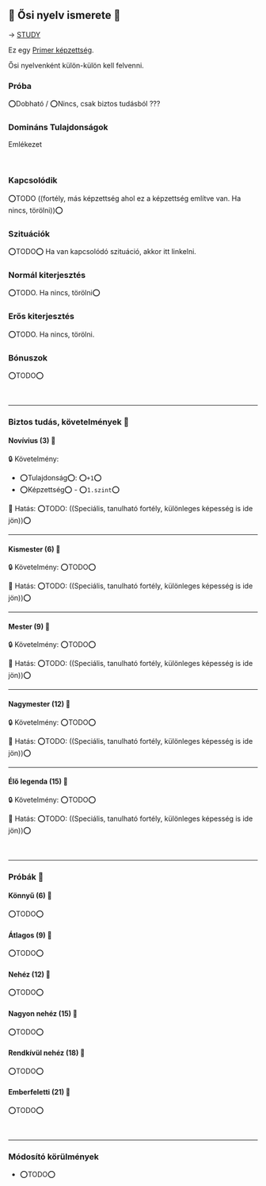 ## 🔵 Ősi nyelv ismerete 🔁

<!-- tag: md_fortely_multiple_osinyelvismerete -->

→ [STUDY](https://github.com/kaktusztea/szilankrpg/wiki/STUDY.osi.nyelv.ismerete)

Ez egy [Primer képzettség](../017_primer_szekunder_ismeretek.md).

Ősi nyelvenként külön-külön kell felvenni.

### Próba

⭕Dobható / ⭕Nincs, csak biztos tudásból ???

### Domináns Tulajdonságok

Emlékezet

<br />

### Kapcsolódik

⭕TODO  ((fortély, más képzettség ahol ez a képzettség említve van. Ha nincs, törölni))⭕

### Szituációk

⭕TODO⭕ Ha van kapcsolódó szituáció, akkor itt linkelni.

### Normál kiterjesztés

⭕TODO. Ha nincs, törölni⭕

### Erős kiterjesztés

⭕TODO. Ha nincs, törölni.

### Bónuszok

⭕TODO⭕

<br />

---
### Biztos tudás, követelmények 📖

#### Novívius (3) 📖

🔒 Követelmény:
- ⭕Tulajdonság⭕: ⭕`+1`⭕
- ⭕Képzettség⭕ - ⭕`1.szint`⭕

🌟 Hatás: ⭕TODO: ((Speciális, tanulható fortély, különleges képesség is ide jön))⭕

---
#### Kismester (6) 📖

🔒 Követelmény: ⭕TODO⭕

🌟 Hatás: ⭕TODO: ((Speciális, tanulható fortély, különleges képesség is ide jön))⭕

---
#### Mester (9) 📖

🔒 Követelmény: ⭕TODO⭕

🌟 Hatás: ⭕TODO: ((Speciális, tanulható fortély, különleges képesség is ide jön))⭕

---
#### Nagymester (12) 📖

🔒 Követelmény:  ⭕TODO⭕

🌟 Hatás: ⭕TODO: ((Speciális, tanulható fortély, különleges képesség is ide jön))⭕

---
#### Élő legenda (15) 📖

🔒 Követelmény:  ⭕TODO⭕

🌟 Hatás: ⭕TODO: ((Speciális, tanulható fortély, különleges képesség is ide jön))⭕

<br />

---
### Próbák 🎲

#### Könnyű (6) 🎲 

⭕TODO⭕

#### Átlagos (9) 🎲 

⭕TODO⭕

#### Nehéz (12) 🎲 

⭕TODO⭕

#### Nagyon nehéz (15) 🎲 

⭕TODO⭕

#### Rendkívül nehéz (18) 🎲 

⭕TODO⭕

#### Emberfeletti (21) 🎲 

⭕TODO⭕

<br />

---
### Módosító körülmények

- ⭕TODO⭕
